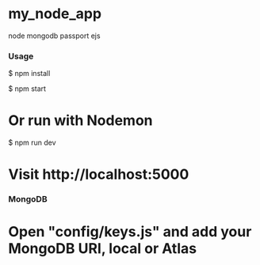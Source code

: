 # my_node_app
node mongodb passport ejs

### Usage


$ npm install

$ npm start
# Or run with Nodemon
$ npm run dev

# Visit http://localhost:5000

### MongoDB

Open "config/keys.js" and add your MongoDB URI, local or Atlas
=======


